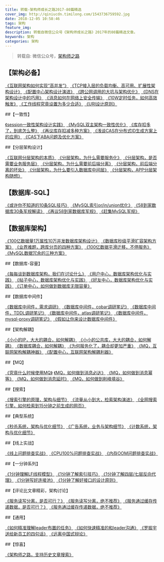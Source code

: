 ```yaml
---
title: 转载-架构师成长之路2017-80篇精选
cover_img: http://qiniucdn.timilong.com/1543736759592.jpg
date: 2018-12-05 10:58:46
tags: 架构
feature_img:
description: 转载自微信公众号《架构师成长之路》2017年的80篇精选文章。
keywords: 架构
categories: 架构
---
```


> 转载自: 微信公众号，[架构师之路](https://mp.weixin.qq.com/s?__biz=MjM5ODYxMDA5OQ==&mid=2651960945&idx=1&sn=d08f33c5f317fee8956252da8e0236b6&chksm=bd2d03ad8a5a8abb0370b826b7384a4095a5ed36238f0911d102b0ceee8e5d2fbe3bc80c56d9&scene=21#wechat_redirect)

## 【架构必备】

[《互联网架构如何实现“高并发”》](http://mp.weixin.qq.com/s?__biz=MjM5ODYxMDA5OQ==&mid=2651959830&idx=1&sn=ce1c5a58caed227d7dfdbc16d6e1cea4&chksm=bd2d07ca8a5a8edc45cc45c4787cc72cf4c8b96fb43d2840c7ccd44978036a7d39a03dd578b5&scene=21#wechat_redirect)
[《TCP接入层的负载均衡、高可用、扩展性架构设计》](http://mp.weixin.qq.com/s?__biz=MjM5ODYxMDA5OQ==&mid=2651960086&idx=1&sn=70bbe7165ecddc7896767f4503a927fe&chksm=bd2d06ca8a5a8fdc67fcacb169583f53a968fdf623a20395926059d44e6abae6b2e56ff1f9f9&scene=21#wechat_redirect)
[《配置中心架构设计演进》](http://mp.weixin.qq.com/s?__biz=MjM5ODYxMDA5OQ==&mid=2651960061&idx=1&sn=3747338a91e85fc33f43d9c1bb98ab10&chksm=bd2d07218a5a8e37ad2e5078736d2449a6ba1e0d75bb18d09990a5f3dcc3af2b7ff414158adb&scene=21#wechat_redirect)
[《跨公网调用的大坑与架构优化》](http://mp.weixin.qq.com/s?__biz=MjM5ODYxMDA5OQ==&mid=2651960105&idx=1&sn=0069f2264e227e86a63ee50a4899e0a7&chksm=bd2d06f58a5a8fe33271ed3a378932ad023af7a9004d7fdb44e30a53d53928f984f293a41256&scene=21#wechat_redirect)
[《DNS在架构设计中的巧用》]()
[《消息如何在网络上安全传输》]()
[《10W定时任务，如何高效触发》]()
[《工作线程究竟设置为多少合适》]()
[《URI设计原则》]()



##【一致性】

[《session一致性架构设计实践》]()
[《MySQL双主架构一致性优化》]()
[《库存扣多了，到底怎么整》]()
[《再议库存扣减多种方案》]()
[《浅谈CAS在分布式ID生成方案上的应用》]()
[《CAS下ABA问题及优化方案》]()



##【分层架构设计】

[《互联网分层架构的本质》]()
[《分层架构，为什么需要服务化》]()
[《分层架构，是否需要业务服务层》]()
[《分层架构，为什么需要前后端分离》]()
[《分层架构，前后端分离的坏处》]()
[《分层架构，为什么要引入数据库中间层》]()
[《分层架构，APP分层架构随想》]()



## 【数据库-SQL】

[《或许你不知道的10条SQL技巧》]()
[《MySQL索引or/in/union优化》]()
[《58到家数据库30条军规解读》]()
[《再议58到家数据库军规》]()
[《赶集MySQL军规》]()



## 【数据库架构】

[《100亿数据量1万属性10万并发数据库架构设计》]()
[《数据库秒级平滑扩容架构方案》]()
[《业界难题，跨库分页的四种方案》]()
[《100亿数据平滑迁移，不停服务》]()
[《MySQL数据冗余的三种方案》]()



##【数据库-容量】

[《每每谈到数据库架构，我们在讨论什么》]()
[《用户中心，数据库架构优化与实践》]()
[《帖子中心，数据库架构优化与实践》]()
[《好友中心，数据库架构优化与实践》]()
[《订单中心，如何做到数据库无限容量》]()



##【数据库中间件】

[《数据库中间件，需求调研》]()
[《数据库中间件，cobar调研笔记》]()
[《数据库中间件，TDDL调研笔记》]()
[《数据库中间件，atlas调研笔记》]()
[《数据库中间件，mysql-proxy调研笔记》]()
[《假如让你来设计数据库中间件》]()



##【架构解耦】

[《小小的IP，大大的耦合，如何解耦》]()
[《小小的公共库，大大的耦合，如何解耦》]()
[《数据库耦合，如何解耦》]()
[《为何服务化了，耦合却更加严重》]()
[《MQ，互联网架构解耦神器》]()
[《配置中心，互联网架构解耦利器》]()



##【MQ】

[《究竟什么时候使用MQ》]()
[《MQ，如何做到消息必达》]()
[《MQ，如何做到消息幂等》]()
[《MQ，如何做到消息延时》]()
[《MQ，如何做到削峰填谷》]()



##【搜索】

[《搜索引擎的原理，架构与细节》]()
[《流量从小到大，检索架构演进》]()
[《全网搜索引擎，如何检索到15分钟之前生成的网页》]()



##【典型系统】

[《秒杀系统，架构与优化细节》]()
[《广告系统，业务与架构细节》]()
[《计数系统，架构与优化细节》]()



##【线上实战】

[《线上问题排查实战》]()
[《CPU100%问题排查实战》]()
[《内存OOM问题排查实战》]()



##【一分钟系列】

[《1分钟理解LF线程模型》]()
[《1分钟了解索引技巧》]()
[《1分钟了解四层/七层反向代理》]()
[《1分钟写好连接池》]()
[《1分钟了解好接口的设计原则》]()



##【评论比文章精彩，架构讨论】

[《服务读写分离，是否可行？》]()
[《服务读写分离，绝不推荐》]()
[《服务通过缓存传递数据，是否可行？》]()
[《服务通过缓存传递数据，绝不推荐》]()



##【通用】

[《如何精准理解leader布置的任务》]()
[《如何快速精准的和leader沟通》]()
[《罗振宇送给新员工的四句话》]()
[《远离中国式辩论》]()



##【惊喜】

[《架构师之路，支持历史文章搜索》]()


